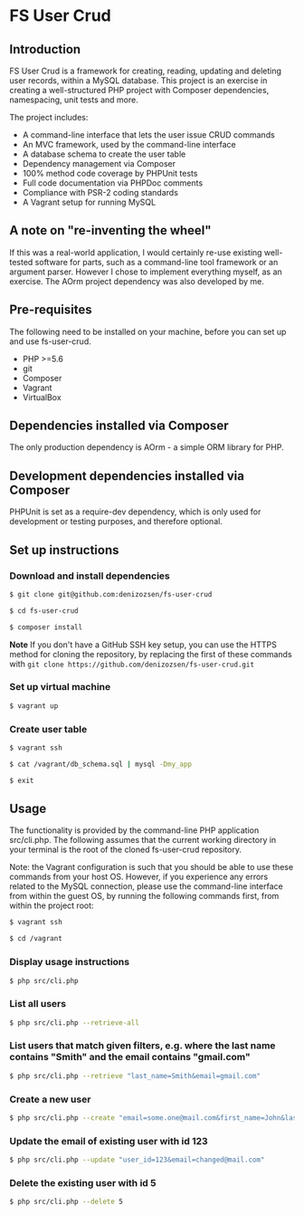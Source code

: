 # FS User Crud

## Introduction

FS User Crud is a framework for creating, reading, updating and deleting user records, within a MySQL database.
This project is an exercise in creating a well-structured PHP project with Composer dependencies, namespacing,
unit tests and more.

The project includes:

* A command-line interface that lets the user issue CRUD commands
* An MVC framework, used by the command-line interface
* A database schema to create the user table
* Dependency management via Composer
* 100% method code coverage by PHPUnit tests
* Full code documentation via PHPDoc comments
* Compliance with PSR-2 coding standards
* A Vagrant setup for running MySQL

## A note on "re-inventing the wheel"

If this was a real-world application, I would certainly re-use existing well-tested software for parts, such as a
command-line tool framework or an argument parser. However I chose to implement everything myself, as an exercise.
The AOrm project dependency was also developed by me.

## Pre-requisites

The following need to be installed on your machine, before you can set up and use fs-user-crud.

* PHP >=5.6
* git
* Composer
* Vagrant
* VirtualBox

## Dependencies installed via Composer

The only production dependency is AOrm - a simple ORM library for PHP.

## Development dependencies installed via Composer

PHPUnit is set as a require-dev dependency, which is only used for development or testing purposes, and therefore
optional.

## Set up instructions

### Download and install dependencies
```bash
$ git clone git@github.com:denizozsen/fs-user-crud

$ cd fs-user-crud

$ composer install
```
**Note**
If you don't have a GitHub SSH key setup, you can use the HTTPS method for cloning the repository, by replacing the
first of these commands with `git clone https://github.com/denizozsen/fs-user-crud.git`

### Set up virtual machine
```bash
$ vagrant up
```

### Create user table
```bash
$ vagrant ssh

$ cat /vagrant/db_schema.sql | mysql -Dmy_app

$ exit
```

## Usage

The functionality is provided by the command-line PHP application src/cli.php. The following assumes that the current
working directory in your terminal is the root of the cloned fs-user-crud repository.

Note: the Vagrant configuration is such that you should be able to use these commands from your host OS. However, if
you experience any errors related to the MySQL connection, please use the command-line interface from within the guest
OS, by running the following commands first, from within the project root:
```bash
$ vagrant ssh

$ cd /vagrant
```

### Display usage instructions
```bash
$ php src/cli.php
```

### List all users
```bash
$ php src/cli.php --retrieve-all
```

### List users that match given filters, e.g. where the last name contains "Smith" and the email contains "gmail.com"
```bash
$ php src/cli.php --retrieve "last_name=Smith&email=gmail.com"
```

### Create a new user
```bash
$ php src/cli.php --create "email=some.one@mail.com&first_name=John&last_name=Doe&password=hardT0Gue55"
```

### Update the email of existing user with id 123
```bash
$ php src/cli.php --update "user_id=123&email=changed@mail.com"
```

### Delete the existing user with id 5
```bash
$ php src/cli.php --delete 5
```
